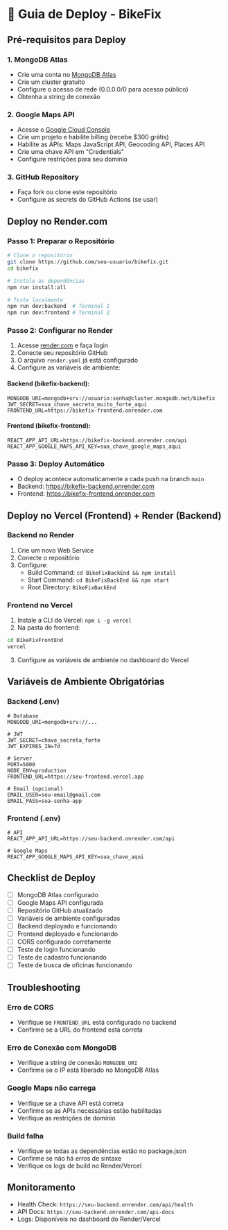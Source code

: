 # 🚀 Guia de Deploy - BikeFix

## Pré-requisitos para Deploy

### 1. MongoDB Atlas
- Crie uma conta no [MongoDB Atlas](https://www.mongodb.com/atlas)
- Crie um cluster gratuito
- Configure o acesso de rede (0.0.0.0/0 para acesso público)
- Obtenha a string de conexão

### 2. Google Maps API
- Acesse o [Google Cloud Console](https://console.cloud.google.com/)
- Crie um projeto e habilite billing (recebe $300 grátis)
- Habilite as APIs: Maps JavaScript API, Geocoding API, Places API
- Crie uma chave API em "Credentials"
- Configure restrições para seu domínio

### 3. GitHub Repository
- Faça fork ou clone este repositório
- Configure as secrets do GitHub Actions (se usar)

## Deploy no Render.com

### Passo 1: Preparar o Repositório
```bash
# Clone o repositório
git clone https://github.com/seu-usuario/bikefix.git
cd bikefix

# Instale as dependências
npm run install:all

# Teste localmente
npm run dev:backend  # Terminal 1
npm run dev:frontend # Terminal 2
```

### Passo 2: Configurar no Render
1. Acesse [render.com](https://render.com) e faça login
2. Conecte seu repositório GitHub
3. O arquivo `render.yaml` já está configurado
4. Configure as variáveis de ambiente:

#### Backend (bikefix-backend):
```env
MONGODB_URI=mongodb+srv://usuario:senha@cluster.mongodb.net/bikefix
JWT_SECRET=sua_chave_secreta_muito_forte_aqui
FRONTEND_URL=https://bikefix-frontend.onrender.com
```

#### Frontend (bikefix-frontend):
```env
REACT_APP_API_URL=https://bikefix-backend.onrender.com/api
REACT_APP_GOOGLE_MAPS_API_KEY=sua_chave_google_maps_aqui
```

### Passo 3: Deploy Automático
- O deploy acontece automaticamente a cada push na branch `main`
- Backend: https://bikefix-backend.onrender.com
- Frontend: https://bikefix-frontend.onrender.com

## Deploy no Vercel (Frontend) + Render (Backend)

### Backend no Render
1. Crie um novo Web Service
2. Conecte o repositório
3. Configure:
   - Build Command: `cd BikeFixBackEnd && npm install`
   - Start Command: `cd BikeFixBackEnd && npm start`
   - Root Directory: `BikeFixBackEnd`

### Frontend no Vercel
1. Instale a CLI do Vercel: `npm i -g vercel`
2. Na pasta do frontend:
```bash
cd BikeFixFrontEnd
vercel
```
3. Configure as variáveis de ambiente no dashboard do Vercel

## Variáveis de Ambiente Obrigatórias

### Backend (.env)
```env
# Database
MONGODB_URI=mongodb+srv://...

# JWT
JWT_SECRET=chave_secreta_forte
JWT_EXPIRES_IN=7d

# Server
PORT=5000
NODE_ENV=production
FRONTEND_URL=https://seu-frontend.vercel.app

# Email (opcional)
EMAIL_USER=seu-email@gmail.com
EMAIL_PASS=sua-senha-app
```

### Frontend (.env)
```env
# API
REACT_APP_API_URL=https://seu-backend.onrender.com/api

# Google Maps
REACT_APP_GOOGLE_MAPS_API_KEY=sua_chave_aqui
```

## Checklist de Deploy

- [ ] MongoDB Atlas configurado
- [ ] Google Maps API configurada
- [ ] Repositório GitHub atualizado
- [ ] Variáveis de ambiente configuradas
- [ ] Backend deployado e funcionando
- [ ] Frontend deployado e funcionando
- [ ] CORS configurado corretamente
- [ ] Teste de login funcionando
- [ ] Teste de cadastro funcionando
- [ ] Teste de busca de oficinas funcionando

## Troubleshooting

### Erro de CORS
- Verifique se `FRONTEND_URL` está configurado no backend
- Confirme se a URL do frontend está correta

### Erro de Conexão com MongoDB
- Verifique a string de conexão `MONGODB_URI`
- Confirme se o IP está liberado no MongoDB Atlas

### Google Maps não carrega
- Verifique se a chave API está correta
- Confirme se as APIs necessárias estão habilitadas
- Verifique as restrições de domínio

### Build falha
- Verifique se todas as dependências estão no package.json
- Confirme se não há erros de sintaxe
- Verifique os logs de build no Render/Vercel

## Monitoramento

- Health Check: `https://seu-backend.onrender.com/api/health`
- API Docs: `https://seu-backend.onrender.com/api-docs`
- Logs: Disponíveis no dashboard do Render/Vercel